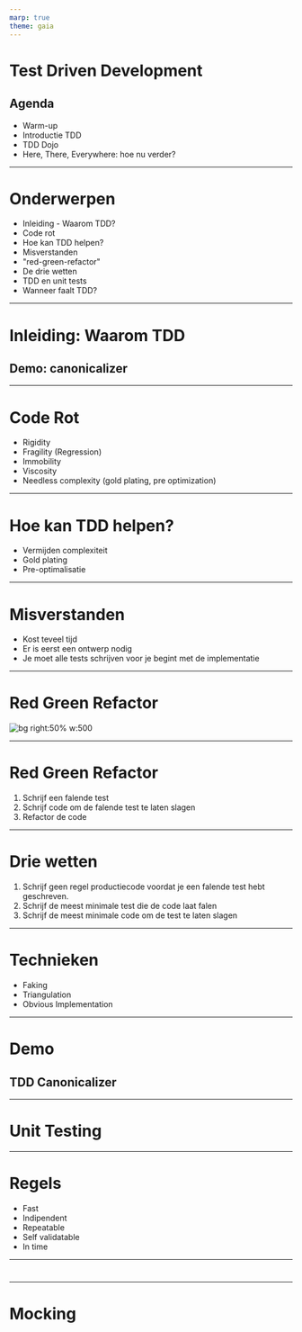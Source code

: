 ```yaml
---
marp: true
theme: gaia
---
```

<!-- _class: lead-->
# Test Driven Development
## Agenda

- Warm-up
- Introductie TDD
- TDD Dojo
- Here, There, Everywhere: hoe nu verder?

---
<!-- _class: lead-->
# Onderwerpen

- Inleiding - Waarom TDD?   
- Code rot
- Hoe kan TDD helpen?
- Misverstanden
- "red-green-refactor"
- De drie wetten
- TDD en unit tests
- Wanneer faalt TDD?


---
<!-- _class: lead-->
# Inleiding: Waarom TDD
## Demo: canonicalizer
---
# Code Rot

- Rigidity
- Fragility (Regression)
- Immobility
- Viscosity
- Needless complexity (gold plating, pre optimization)

---
# Hoe kan TDD helpen?

- Vermijden complexiteit
- Gold plating
- Pre-optimalisatie
---

# Misverstanden

- Kost teveel tijd
- Er is eerst een ontwerp nodig
- Je moet alle tests schrijven voor je begint met de implementatie
---
# Red Green Refactor
![bg right:50% w:500](https://external-content.duckduckgo.com/iu/?u=https%3A%2F%2Fwww.xeridia.com%2Fsites%2Fdefault%2Ffiles%2Fcontenidos%2Fblog%2Ftest-driven-development.png&f=1&nofb=1&ipt=60664d009227b908755c3e658214c61355edc71bbb3a59df85166b071fc1fcce&ipo=images)

---
# Red Green Refactor

1. Schrijf een falende test
2. Schrijf code om de falende test te laten slagen
3. Refactor de code

--- 
# Drie wetten

1. Schrijf geen regel productiecode voordat je een falende test hebt geschreven.
2. Schrijf de meest minimale test die de code laat falen
3. Schrijf de meest minimale code om de test te laten slagen

---
# Technieken
- Faking
- Triangulation
- Obvious Implementation
---
<!-- _class: lead-->
# Demo
## TDD Canonicalizer
---
<!-- _class: lead-->
# Unit Testing
---

# Regels

- Fast
- Indipendent
- Repeatable
- Self validatable
- In time

---
<!-- _class: lead-->
# 
---
# Mocking
